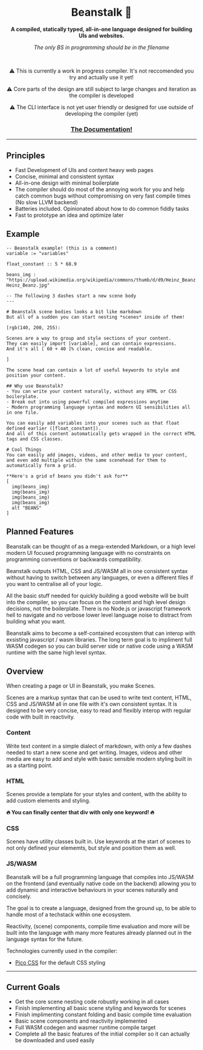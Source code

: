 <div align="center">

  <h1>Beanstalk 🌱</h1>

  <p>
    <strong>A compiled, statically typed, all-in-one language designed for building UIs and websites.</strong>
  </p>

  *The only BS in programming should be in the filename*

  <br>

  <p>⚠️ This is currently a work in progress compiler. It's not reccomended you try and actually use it yet!</p>
  <p>⚠️ Core parts of the design are still subject to large changes and iteration as the compiler is developed</p>
  <p>⚠️ The CLI interface is not yet user friendly or designed for use outside of developing the compiler (yet)</p>

  <h3>
    <a href="https://h3licopter.github.io/beanstalk">
      The Documentation!
    </a>
  </h3>

</div>

---

## Principles
  - Fast Development of UIs and content heavy web pages
  - Concise, minimal and consistent syntax
  - All-in-one design with minimal boilerplate
  - The compiler should do most of the annoying work for you and help catch common bugs without compromising on very fast compile times (No slow LLVM backend)
  - Batteries included. Opinionated about how to do common fiddly tasks
  - Fast to prototype an idea and optimize later

## Example

    -- Beanstalk example! (this is a comment)
    variable := "variables"

    float_constant :: 5 * 68.9

    beans_img : "https://upload.wikimedia.org/wikipedia/commons/thumb/d/d9/Heinz_Beanz.jpg/2560px-Heinz_Beanz.jpg"

    -- The following 3 dashes start a new scene body
    ---
    
    # Beanstalk scene bodies looks a bit like markdown
    But all of a sudden you can start nesting *scenes* inside of them!

    [rgb(140, 200, 255): 
    
    Scenes are a way to group and style sections of your content. 
    They can easily import [variable], and can contain expressions. 
    And it's all [ 60 + 40 ]% clean, concise and readable.
    
    ]

    The scene head can contain a lot of useful keywords to style and position your content.

    ## Why use Beanstalk?
    - You can write your content naturally, without any HTML or CSS boilerplate.
    - Break out into using powerful compiled expressions anytime
    - Modern programming language syntax and modern UI sensibilities all in one file.

    You can easily add variables into your scenes such as that float defined earlier ([float_constant]). 
    And all of this content automatically gets wrapped in the correct HTML tags and CSS classes.

    # Cool Things
    You can easily add images, videos, and other media to your content,
    and even add multiple within the same scenehead for them to automatically form a grid.

    **Here's a grid of beans you didn't ask for**
    [
      img(beans_img)
      img(beans_img)
      img(beans_img)
      img(beans_img) 
      alt "BEANS"
    ]

## Planned Features
Beanstalk can be thought of as a mega-extended Markdown, or a high level modern UI focused programming language with no constraints on programming conventions or backwards compatibility.

Beanstalk outputs HTML, CSS and JS/WASM all in one consistent syntax without having to switch between any languages, or even a different files if you want to centralise all of your logic.

All the basic stuff needed for quickly building a good website will be built into the compiler, so you can focus on the content and high level design decisions, not the boilerplate. There is no Node.js or javascript framework hell to navigate and no verbose lower level language noise to distract from building what you want.

Beanstalk aims to become a self-contained ecosystem that can interop with exsisting javascript / wasm libraries. The long term goal is to impliment full WASM codegen so you can build server side or native code using a WASM runtime with the same high level syntax.

## Overview
When creating a page or UI in Beanstalk, you make Scenes.

Scenes are a markup syntax that can be used to write text content, HTML, CSS and JS/WASM all in one file with it's own consistent syntax. It is designed to be very concise, easy to read and flexibly interop with regular code with built in reactivity.

### Content

Write text content in a simple dialect of markdown, with only a few dashes needed to start a new scene and get writing. Images, videos and other media are easy to add and style with basic sensible modern styling built in as a starting point.

### HTML

Scenes provide a template for your styles and content, with the ability to add custom elements and styling.

**🔥 You can finally center that div with only one keyword! 🔥**

### CSS

Scenes have utility classes built in. Use keywords at the start of scenes to not only defined your elememts, but style and position them as well.

### JS/WASM

Beanstalk will be a full programming language that compiles into JS/WASM on the frontend (and eventually native code on the backend) allowing you to add dynamic and interactive behaviours in your scenes naturally and concisely. 

The goal is to create a language, designed from the ground up, to be able to handle most of a techstack within one ecosystem.

Reactivity, (scene) components, compile time evaluation and more will be built into the language with many more features already planned out in the language syntax for the future.

Technologies currently used in the compiler:
- [Pico CSS](https://picocss.com/) for the default CSS styling

---

## Current Goals
  - Get the core scene nesting code robustly working in all cases
  - Finish implementing all basic scene styling and keywords for scenes
  - Finish implimenting constant folding and basic compile time evaluation
  - Basic scene components and reactivity implemented
  - Full WASM codegen and wasmer runtime compile target
  - Complete all the basic features of the initial compiler so it can actually be downloaded and used easily 
